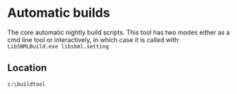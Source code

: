 # Automatic builds
The core automatic nightly build scripts. This tool has two modes either as a cmd line tool or interactively, in which case it is called with: `LibSBMLBuild.exe libsbml.setting`

## Location
`c:\buildtool`